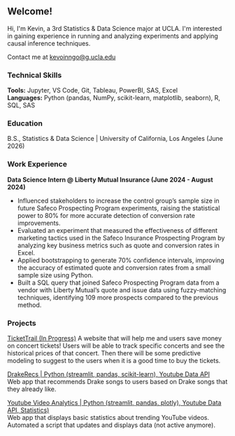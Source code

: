 ## Welcome!
Hi, I'm Kevin, a 3rd Statistics & Data Science major at UCLA. I'm interested in gaining experience in running and analyzing experiments and applying causal inference techniques. 

Contact me at kevoinngo@g.ucla.edu

### Technical Skills
**Tools:** Jupyter, VS Code, Git, Tableau, PowerBI, SAS, Excel  
**Languages:** Python (pandas, NumPy, scikit-learn, matplotlib, seaborn), R, SQL, SAS

### Education 
B.S., Statistics & Data Science | University of California, Los Angeles (June 2026)

### Work Experience  
**Data Science Intern @ Liberty Mutual Insurance (June 2024 - August 2024)**  
- Influenced stakeholders to increase the control group’s sample size in future Safeco Prospecting Program experiments,
raising the statistical power to 80% for more accurate detection of conversion rate improvements.  
- Evaluated an experiment that measured the effectiveness of different marketing tactics used in the Safeco Insurance
Prospecting Program by analyzing key business metrics such as quote and conversion rates in Excel.  
- Applied bootstrapping to generate 70% confidence intervals, improving the accuracy of estimated quote and conversion
rates from a small sample size using Python.  
- Built a SQL query that joined Safeco Prospecting Program data from a vendor with Liberty Mutual’s quote and issue
data using fuzzy-matching techniques, identifying 109 more prospects compared to the previous method.  

### Projects  
[TicketTrail (In Progress)](https://github.com/kevoinno/concert-prices) 
A website that will help me and users save money on concert tickets! Users will be able to track specific concerts and see the historical prices of that concert. Then there will be some predictive modeling to suggest to the users when it is a good time to buy the tickets.

[DrakeRecs | Python (streamlit, pandas, scikit-learn), Youtube Data API](https://github.com/kevoinno/drake-recommendations)  
Web app that recommends Drake songs to users based on Drake songs that they already like.  

[Youtube Video Analytics | Python (streamlit, pandas, plotly), Youtube Data API, Statistics)](https://github.com/kevoinno/youtube-analytics)  
Web app that displays basic statistics about trending YouTube videos. Automated a script that updates and displays data (not active anymore).
